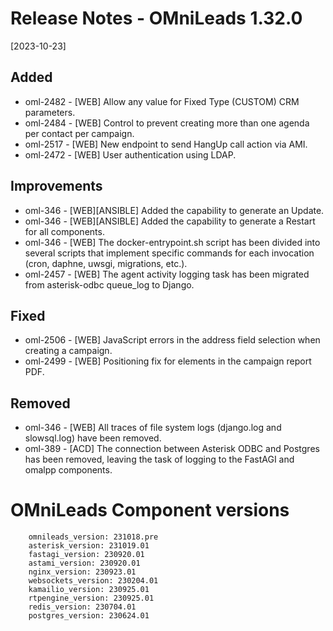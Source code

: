 # Release Notes - OMniLeads 1.32.0
[2023-10-23]

## Added

* oml-2482 - [WEB] Allow any value for Fixed Type (CUSTOM) CRM parameters.
* oml-2484 - [WEB] Control to prevent creating more than one agenda per contact per campaign.
* oml-2517 - [WEB] New endpoint to send HangUp call action via AMI.
* oml-2472 - [WEB] User authentication using LDAP.

## Improvements

* oml-346 - [WEB][ANSIBLE] Added the capability to generate an Update.
* oml-346 - [WEB][ANSIBLE] Added the capability to generate a Restart for all components.
* oml-346 - [WEB] The docker-entrypoint.sh script has been divided into several scripts that implement specific commands for each invocation (cron, daphne, uwsgi, migrations, etc.).
* oml-2457 - [WEB] The agent activity logging task has been migrated from asterisk-odbc queue_log to Django.

## Fixed

* oml-2506 - [WEB] JavaScript errors in the address field selection when creating a campaign.
* oml-2499 - [WEB] Positioning fix for elements in the campaign report PDF.

## Removed

* oml-346 - [WEB] All traces of file system logs (django.log and slowsql.log) have been removed.
* oml-389 - [ACD] The connection between Asterisk ODBC and Postgres has been removed, leaving the task of logging to the FastAGI and omalpp components.

# OMniLeads Component versions

```
    omnileads_version: 231018.pre
    asterisk_version: 231019.01
    fastagi_version: 230920.01
    astami_version: 230920.01
    nginx_version: 230923.01
    websockets_version: 230204.01
    kamailio_version: 230925.01
    rtpengine_version: 230925.01
    redis_version: 230704.01
    postgres_version: 230624.01
```
